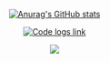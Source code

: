 

<div align=center>

  [![Anurag's GitHub stats](https://github-readme-stats.vercel.app/api?username=possible819&count_private=true&show_icons=true)](https://github.com/anuraghazra/github-readme-stats)

  [![Code logs link](https://img.shields.io/badge/Code%20logs-000?style=for-the-badge&logo=next.js&logoColor=white)](https://code-logs.github.io)

  ![](https://komarev.com/ghpvc/?username=possible819&style=for-the-badge)

</div>
